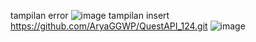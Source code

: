 tampilan error ![image](https://github.com/user-attachments/assets/dc90e02d-02c5-48d2-953d-ce19120f8b28)
tampilan insert https://github.com/AryaGGWP/QuestAPI_124.git
![image](https://github.com/user-attachments/assets/8a97bda6-fca6-4d56-a413-b2568caa2000)

